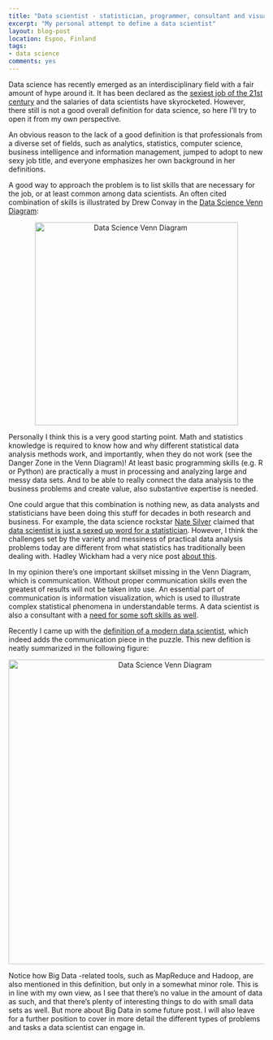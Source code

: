 ```yaml
---
title: "Data scientist - statistician, programmer, consultant and visualizer?"
excerpt: "My personal attempt to define a data scientist"
layout: blog-post
location: Espoo, Finland
tags:
- data science
comments: yes
---
```


Data science has recently emerged as an interdisciplinary field with a fair amount of hype around it. It has been declared as the [sexiest job of the 21st century][hbr-ds] and the salaries of data scientists have skyrocketed. However, there still is not a good overall definition for data science, so here I’ll try to open it from my own perspective.

An obvious reason to the lack of a good definition is that professionals from a diverse set of fields, such as analytics, statistics, computer science, business intelligence and information management, jumped to adopt to new sexy job title, and everyone emphasizes her own background in her definitions.

A good way to approach the problem is to list skills that are necessary for the job, or at least common among data scientists. An often cited combination of skills is illustrated by Drew Convay in the [Data Science Venn Diagram][ds-venn]: 
<center>
<a href="http://drewconway.com/zia/2013/3/26/the-data-science-venn-diagram">
<img src="http://static1.squarespace.com/static/5150aec6e4b0e340ec52710a/t/51525c33e4b0b3e0d10f77ab/1364352052403/Data_Science_VD.png" alt="Data Science Venn Diagram" width="400">
</a>
</center>

Personally I think this is a very good starting point. Math and statistics knowledge is required to know how and why different statistical data analysis methods work, and importantly, when they do not work (see the Danger Zone in the Venn Diagram)! At least basic programming skills (e.g. R or Python) are practically a must in processing and analyzing large and messy data sets. And to be able to really connect the data analysis to the business problems and create value, also substantive expertise is needed.

One could argue that this combination is nothing new, as data analysts and statisticians have been doing this stuff for decades in both research and business. For example, the data science rockstar [Nate Silver] claimed that [data scientist is just a sexed up word for a statistician][simplystat]. However, I think the challenges set by the variety and messiness of practical data analysis problems today are different from what statistics has traditionally been dealing with. Hadley Wickham had a very nice post [about this][hadley]. 

In my opinion there’s one important skillset missing in the Venn Diagram, which is communication. Without proper communication skills even the greatest of results will not be taken into use. An essential part of communication is information visualization, which is used to illustrate complex statistical phenomena in understandable terms. A data scientist is also a consultant with a [need for some soft skills as well][ds-soft].

Recently I came up with the [definition of a modern data scientist][ds-modern], which indeed adds the communication piece in the puzzle. This new defition is neatly summarized in the following figure:

<center>
<a href="http://www.marketingdistillery.com/2014/11/29/is-data-science-a-buzzword-modern-data-scientist-defined/">
<img src="http://www.marketingdistillery.com/wp-content/uploads/2014/11/mds_f-723x1024.png" alt="Data Science Venn Diagram" width="600">
</a>
</center>

Notice how Big Data -related tools, such as MapReduce and Hadoop, are also mentioned in this definition, but only in a somewhat minor role. This is in line with my own view, as I see that there’s no value in the amount of data as such, and that there’s plenty of interesting things to do with small data sets as well. But more about Big Data in some future post. I will also leave for a further position to cover in more detail the different types of problems and tasks a data scientist can engage in.

[hbr-ds]: https://hbr.org/2012/10/data-scientist-the-sexiest-job-of-the-21st-century/
[ds-venn]: http://drewconway.com/zia/2013/3/26/the-data-science-venn-diagram
[Nate Silver]: http://en.wikipedia.org/wiki/Nate_Silver
[simplystat]: http://simplystatistics.org/2013/08/08/data-scientist-is-just-a-sexed-up-word-for-statistician/
[hadley]: http://bulletin.imstat.org/2014/09/data-science-how-is-it-different-to-statistics%E2%80%89/
[ds-soft]: http://dataconomy.com/the-importance-of-soft-skills-in-data-science
[ds-modern]: http://www.marketingdistillery.com/2014/11/29/is-data-science-a-buzzword-modern-data-scientist-defined/